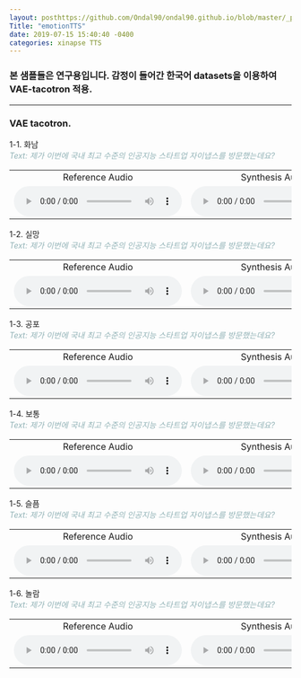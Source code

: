 ```yaml
---
layout: posthttps://github.com/Ondal90/ondal90.github.io/blob/master/_posts/emotionTTS.md
Title: "emotionTTS"
date: 2019-07-15 15:40:40 -0400
categories: xinapse TTS
---
```



<h3>본 샘플들은 연구용입니다. 감정이 들어간 한국어 datasets을 이용하여 VAE-tacotron 적용.</h3>
<hr>
<h3 align="left">VAE tacotron.</h3>
  1-1. 화남<br>
   <I><span style="color:#92B3B7">Text: 제가 이번에 국내 최고 수준의 인공지능 스타트업 자이냅스를 방문했는데요?</span></I>
<table>
  <tr>      
    <td align="center">Reference Audio </td>
    <td align="center">Synthesis Audio </td>
  </tr>
  <tr>
    <td align="center"><audio src="/audio_samples/reference_0.wav" controls=""></audio></td>
    <td align="center"><audio src="/audio_samples/synthesis_0.wav" controls=""></audio></td>
  </tr>
</table>
  1-2. 실망<br>
  <I><span style="color:#92B3B7">Text: 제가 이번에 국내 최고 수준의 인공지능 스타트업 자이냅스를 방문했는데요?</span></I>
<table>
  <tr>      
    <td align="center">Reference Audio </td>
    <td align="center">Synthesis Audio </td>
  </tr>
  <tr>
    <td align="center"><audio src="/audio_samples/reference_3000.wav" controls=""></audio></td>
    <td align="center"><audio src="/audio_samples/synthesis_3000.wav" controls=""></audio></td>
  </tr>
</table>
  1-3. 공포<br>
    <I><span style="color:#92B3B7">Text: 제가 이번에 국내 최고 수준의 인공지능 스타트업 자이냅스를 방문했는데요?</span></I>
<table>
  <tr>      
    <td align="center">Reference Audio </td>
    <td align="center">Synthesis Audio </td>
  </tr>
  <tr>
    <td align="center"><audio src="/audio_samples/reference_6000.wav" controls=""></audio></td>
    <td align="center"><audio src="/audio_samples/synthesis_6000.wav" controls=""></audio></td>
  </tr>
</table>
</table>
  1-4. 보통<br>
    <I><span style="color:#92B3B7">Text: 제가 이번에 국내 최고 수준의 인공지능 스타트업 자이냅스를 방문했는데요?</span></I>
<table>
  <tr>      
    <td align="center">Reference Audio </td>
    <td align="center">Synthesis Audio </td>
  </tr>
  <tr>
    <td align="center"><audio src="/audio_samples/reference_13087.wav" controls=""></audio></td>
    <td align="center"><audio src="/audio_samples/synthesis_13087.wav" controls=""></audio></td>
  </tr>
</table>
  1-5. 슬픔<br>
    <I><span style="color:#92B3B7">Text: 제가 이번에 국내 최고 수준의 인공지능 스타트업 자이냅스를 방문했는데요?</span></I>
<table>
  <tr>      
    <td align="center">Reference Audio </td>
    <td align="center">Synthesis Audio </td>
  </tr>
  <tr>
    <td align="center"><audio src="/audio_samples/reference_16087.wav" controls=""></audio></td>
    <td align="center"><audio src="/audio_samples/synthesis_16087.wav" controls=""></audio></td>
  </tr>
</table>
  1-6. 놀람<br>
    <I><span style="color:#92B3B7">Text: 제가 이번에 국내 최고 수준의 인공지능 스타트업 자이냅스를 방문했는데요?</span></I>
<table>
  <tr>      
    <td align="center">Reference Audio </td>
    <td align="center">Synthesis Audio </td>
  </tr>
  <tr>
    <td align="center"><audio src="/audio_samples/reference_19087.wav" controls=""></audio></td>
    <td align="center"><audio src="/audio_samples/synthesis_19087.wav" controls=""></audio></td>
  </tr>
</table>
